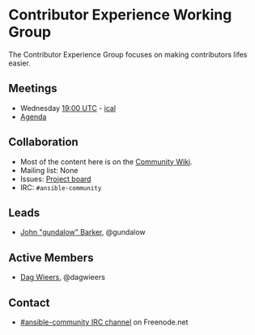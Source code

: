 # Contributor Experience Working Group

The Contributor Experience Group focuses on making contributors lifes easier.

## Meetings

* Wednesday [19:00 UTC](http://www.thetimezoneconverter.com/?t=18:00&tz=UTC) - [ical](https://raw.githubusercontent.com/ansible/community/master/meetings/ical/ansible_community_meetings.ics)
* [Agenda](https://github.com/ansible/community/issues?q=is:open+label:meeting_agenda+label:contributor_experience)

## Collaboration

* Most of the content here is on the [Community Wiki](https://github.com/ansible/community/wiki/Contributor%20Experience).
* Mailing list: None
* Issues: [Project board](https://github.com/ansible/community/projects/1?card_filter_query=label%3Acontributor_experience)
* IRC: `#ansible-community`

## Leads

* [John "gundalow" Barker](https://github.com/gundalow), @gundalow


## Active Members

* [Dag Wieers](https://github.com/dagwieers), @dagwieers

## Contact

* [#ansible-community IRC channel](https://webchat.freenode.net/?channels=ansible-community) on Freenode.net
